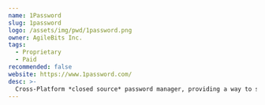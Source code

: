 ```yaml
---
name: 1Password
slug: 1password
logo: /assets/img/pwd/1password.png
owner: AgileBits Inc.
tags:
  - Proprietary
  - Paid
recommended: false
website: https://www.1password.com/
desc: >-
  Cross-Platform *closed source* password manager, providing a way to store your login credentials, such as passwords, IDs and much more.
---
```

